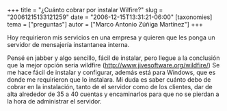 +++
title = "¿Cuánto cobrar por instalar Wilfire?"
slug = "20061215133121259"
date = "2006-12-15T13:31:21-06:00"
[taxonomies]
tema = ["preguntas"]
autor = ["Marco Antonio Zúñiga Martínez"]
+++

Hoy requirieron mis servicios en una empresa y quieren que les ponga un
servidor de mensajería instantanea interna.

Pensé en jabber y algo sencillo, fácil de instalar, pero llegue a la
conclusión que la mejor opción seria wildfire
(<a href="http://www.jivesoftware.org/wildfire/">http://www.jivesoftware.org/wildfire/</a>)
Se me hace fácil de instalar y configurar, además está para Windows, que
es donde me requirieron que lo instalara. Mi duda es saber cuánto debo
de cobrar en la instalación, tanto de el servidor como de los clientes,
dar de alta alrededor de 35 a 40 cuentas y encaminarlos para que no se
pierdan a la hora de administrar el servidor.

